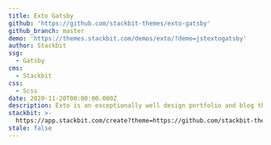 ```yaml
---
title: Exto Gatsby
github: 'https://github.com/stackbit-themes/exto-gatsby'
github_branch: master
demo: 'https://themes.stackbit.com/demos/exto/?demo=jstextogatsby'
author: Stackbit
ssg:
  - Gatsby
cms:
  - Stackbit
css:
  - Scss
date: 2020-11-20T00:00:00.000Z
description: Exto is an exceptionally well design portfolio and blog theme.
stackbit: >-
  https://app.stackbit.com/create?theme=https://github.com/stackbit-themes/exto-gatsby
stale: false
---
```

